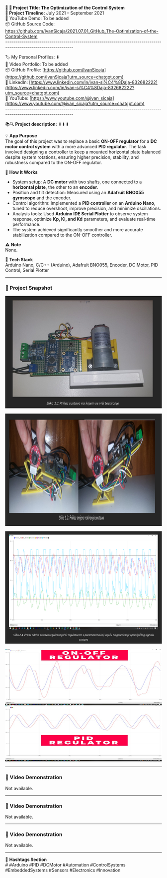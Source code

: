 **🧾 🎯 Project Title: The Optimization of the Control System  
📅 Project Timeline:** July 2021 – September 2021  
🎥 YouTube Demo: To be added  
📦 GitHub Source Code: <https://github.com/IvanSicaja/2021.07.01_GitHub_The-Optimization-of-the-Control-System>  
\----------------------------------------------------------------------------------------------------------------

🏷️ My Personal Profiles: ⬇︎  
🎥 Video Portfolio: To be added  
📦 GitHub Profile: [https://github.com/IvanSicaja](https://github.com/IvanSicaja?utm_source=chatgpt.com)  
🔗 LinkedIn: [https://www.linkedin.com/in/ivan-si%C4%8Daja-832682222](https://www.linkedin.com/in/ivan-si%C4%8Daja-832682222?utm_source=chatgpt.com)  
🎥 YouTube: [https://www.youtube.com/@ivan_sicaja](https://www.youtube.com/@ivan_sicaja?utm_source=chatgpt.com)  
\----------------------------------------------------------------------------------------------------------------

📚🔍 **Project description:** ⬇︎⬇︎⬇︎

💡 **App Purpose**  
The goal of this project was to replace a basic **ON-OFF regulator** for a **DC motor control system** with a more advanced **PID regulator**. The task involved designing a controller to keep a mounted horizontal plate balanced despite system rotations, ensuring higher precision, stability, and robustness compared to the ON-OFF regulator.

🧠 **How It Works**

- System setup: A **DC motor** with two shafts, one connected to a **horizontal plate**, the other to an **encoder**.
- Position and tilt detection: Measured using an **Adafruit BNO055 gyroscope** and the encoder.
- Control algorithm: Implemented a **PID controller** on an **Arduino Nano**, tuned to reduce overshoot, improve precision, and minimize oscillations.
- Analysis tools: Used **Arduino IDE Serial Plotter** to observe system response, optimize **Kp, Ki, and Kd** parameters, and evaluate real-time performance.
- The system achieved significantly smoother and more accurate stabilization compared to the ON-OFF controller.

⚠️ **Note**  
None.

🔧 **Tech Stack**  
Arduino Nano, C/C++ (Arduino), Adafruit BNO055, Encoder, DC Motor, PID Control, Serial Plotter

---

### 📸 Project Snapshot

<p align="center">
  <img src="https://github.com/IvanSicaja/2021.07.01_GitHub_The-Optimization-of-the-Control-System/blob/main/publish/2.0_Thumbnail_1.png?raw=true" 
       alt="Control System Preview 1" 
       width="640" 
       height="360">
</p>

<p align="center">
  <img src="https://github.com/IvanSicaja/2021.07.01_GitHub_The-Optimization-of-the-Control-System/blob/main/publish/2.0_Thumbnail_2.png?raw=true" 
       alt="Control System Preview 2" 
       width="640" 
       height="360">
</p>

<p align="center">
  <img src="https://github.com/IvanSicaja/2021.07.01_GitHub_The-Optimization-of-the-Control-System/blob/main/publish/2.0_Thumbnail_3.png?raw=true" 
       alt="Control System Preview 3" 
       width="640" 
       height="360">
</p>

<p align="center">
  <img src="https://github.com/IvanSicaja/2021.07.01_GitHub_The-Optimization-of-the-Control-System/blob/main/publish/2.0_Thumbnail_4.png?raw=true" 
       alt="Control System Preview 4" 
       width="640" 
       height="360">
</p>

---

### 🎥 Video Demonstration

Not available.

---


### 🎥 Video Demonstration

Not available.

---


### 🎥 Video Demonstration

Not available.

---

📣 **Hashtags Section**  
\# #Arduino #PID #DCMotor #Automation #ControlSystems #EmbeddedSystems #Sensors #Electronics #Innovation
